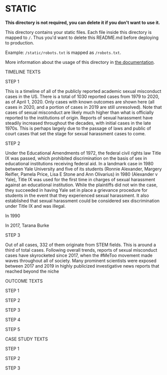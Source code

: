 # STATIC

**This directory is not required, you can delete it if you don't want to use it.**

This directory contains your static files.
Each file inside this directory is mapped to `/`.
Thus you'd want to delete this README.md before deploying to production.

Example: `/static/robots.txt` is mapped as `/robots.txt`.

More information about the usage of this directory in [the documentation](https://nuxtjs.org/guide/assets#static).

TIMELINE TEXTS

STEP 1

This is a timeline of all of the publicly reported academic sexual misconduct cases in the US. There is a total of 1030 reported cases from 1979 to 2020, as of April 1, 2020. Only cases with known outcomes are shown here (all cases in 2020, and a portion of cases in 2019 are still unresolved). Note that cases of sexual misconduct are likely much higher than what is officially reported to the institutions of origin. Reports of sexual harassment have steadily increased throughout the decades, with initial cases in the late 1970s. This is perhaps largely due to the passage of laws and public of court cases that set the stage for sexual harassment cases to come. 

STEP 2

Under the Educational Amendments of 1972, the federal civil rights law Title IX was passed, which prohibited discrimination on the basis of sex in educational institutions receiving federal aid. In a landmark case in 1980 between Yale University and five of its students (Ronnie Alexander, Margery Reifler, Pamela Price, Lisa E Stone and Ann Olivarius) in 1980 (Alexander v Yale), Title IX was used for the first time in charges of sexual harassment against an educational institution. While the plaintiffs did not win the case, they succeeded in having Yale set in place a grievance procedure for students in the event that they experienced sexual harassment. It also established that sexual harassment could be considered sex discrimination under Title IX and was illegal.

In 1990

In 2017, Tarana Burke 

STEP 3

Out of all cases, 332 of them originate from STEM fields. This is around a third of total cases. Following overall trends, reports of sexual misconduct cases have skyrocketed since 2017, when the #MeToo movement made waves throughout all of society. Many prominent scientists were exposed between 2017 and 2019 in highly publicized investigative news reports that reached beyond the niche 

OUTCOME TEXTS

STEP 1

STEP 2

STEP 3

STEP 4

STEP 5

CASE STUDY TEXTS

STEP 1

STEP 2

STEP 3